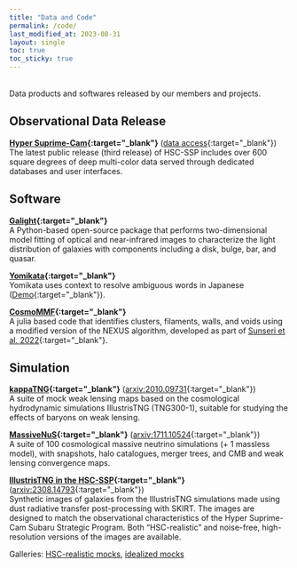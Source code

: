 ```yaml
---
title: "Data and Code"
permalink: /code/
last_modified_at: 2023-08-31
layout: single
toc: true
toc_sticky: true
---
```


\
Data products and softwares released by our members and projects.

## Observational Data Release

**[Hyper Suprime-Cam](https://hsc.mtk.nao.ac.jp/ssp/){:target="_blank"}** ([data access](https://hsc.mtk.nao.ac.jp/ssp/data-release/){:target="_blank"})\
The latest public release (third release) of HSC-SSP includes over 600 square degrees of deep multi-color data served through dedicated databases and user interfaces.

## Software

**[Galight](https://github.com/dartoon/galight){:target="_blank"}**\
A Python-based open-source package that performs two-dimensional model fitting of optical and near-infrared images to characterize the light distribution of galaxies with components including a disk, bulge, bar, and quasar. 

**[Yomikata](https://github.com/passaglia/yomikata){:target="_blank"}**\
Yomikata uses context to resolve ambiguous words in Japanese ([Demo](https://huggingface.co/spaces/passaglia/yomikata-demo){:target="_blank"}).

**[CosmoMMF](https://github.com/James11222/CosmoMMF){:target="_blank"}**\
A julia based code that identifies clusters, filaments, walls, and voids using a modified version of the NEXUS algorithm, developed as part of [Sunseri et al. 2022](https://ui.adsabs.harvard.edu/abs/2023PhRvD.107b3514S/abstract){:target="_blank"}. 

## Simulation

**[kappaTNG](https://github.com/0satoken/kappaTNG){:target="_blank"}** ([arxiv:2010.09731](https://arxiv.org/abs/2010.09731){:target="_blank"})\
A suite of mock weak lensing maps based on the cosmological hydrodynamic simulations IllustrisTNG (TNG300-1), suitable for studying the effects of baryons on weak lensing. 

**[MassiveNuS](http://astronomy.nmsu.edu/aklypin/SUsimulations/MassiveNuS/){:target="_blank"}** ([arxiv:1711.10524](https://arxiv.org/abs/1711.10524){:target="_blank"})\
A suite of 100 cosmological massive neutrino simulations (+ 1 massless model), with snapshots, halo catalogues, merger trees, and CMB and weak lensing convergence maps. 

**[IllustrisTNG in the HSC-SSP](https://www.tng-project.org/data/docs/specifications/#sec5_5){:target="_blank"}** ([arxiv:2308.14793](https://arxiv.org/abs/2308.14793){:target="_blank"})\
Synthetic images of galaxies from the IllustrisTNG simulations made using dust radiative transfer post-processing with SKIRT. The images are designed to match the observational characteristics of the Hyper Suprime-Cam Subaru Strategic Program. Both “HSC-realistic” and noise-free, high-resolution versions of the images are available.

Galleries: [HSC-realistic mocks](https://www.tng-project.org/explore/gallery/bottrell23/), [idealized mocks](https://www.tng-project.org/explore/gallery/bottrell23i/)



